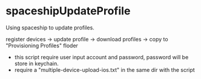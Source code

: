 # spaceshipUpdateProfile
Using spaceship to update profiles.


register devices -> update profile -> download profiles -> copy to "Provisioning Profiles" floder

- this script require user input account and password, password will be store in keychain.
- require a "multiple-device-upload-ios.txt" in the same dir with the script
